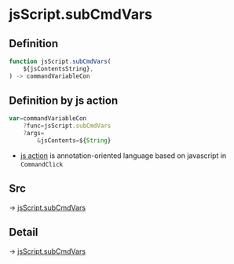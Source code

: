 # jsScript.subCmdVars

## Definition

```js.js
function jsScript.subCmdVars(
	${jsContentsString},
) -> commandVariableCon
```


## Definition by js action

```js.js
var=commandVariableCon
	?func=jsScript.subCmdVars
	?args=
		&jsContents=${String}
```

- [js action](#) is annotation-oriented language based on javascript in `CommandClick`



## Src

-> [jsScript.subCmdVars](https://github.com/puutaro/CommandClick/blob/master/app/src/main/java/com/puutaro/commandclick/fragment_lib/terminal_fragment/js_interface/edit/JsScript.kt#L85)

## Detail

-> [jsScript.subCmdVars](https://github.com/puutaro/CommandClick/blob/master/md/developer/js_interface/details/edit/JsScript/subCmdVars.md)
